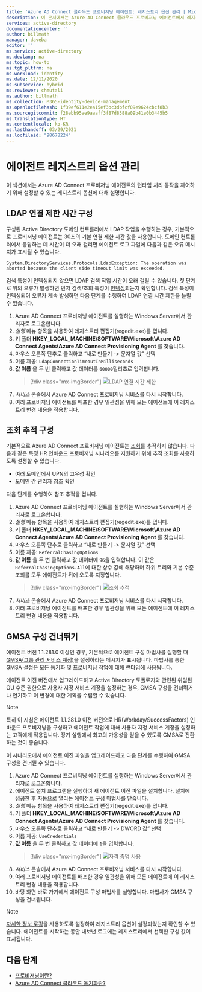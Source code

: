 ```yaml
---
title: 'Azure AD Connect 클라우드 프로비저닝 에이전트: 레지스트리 옵션 관리 | Microsoft Docs'
description: 이 문서에서는 Azure AD Connect 클라우드 프로비저닝 에이전트에서 레지스트리 옵션을 관리하는 방법을 설명합니다.
services: active-directory
documentationcenter: ''
author: billmath
manager: daveba
editor: ''
ms.service: active-directory
ms.devlang: na
ms.topic: how-to
ms.tgt_pltfrm: na
ms.workload: identity
ms.date: 12/11/2020
ms.subservice: hybrid
ms.reviewer: chmutali
ms.author: billmath
ms.collection: M365-identity-device-management
ms.openlocfilehash: 1f39ef611e2ea15ef3bc3dbfcf09e9624cbcf8b3
ms.sourcegitcommit: f28ebb95ae9aaaff3f87d8388a09b41e0b3445b5
ms.translationtype: HT
ms.contentlocale: ko-KR
ms.lasthandoff: 03/29/2021
ms.locfileid: "98678224"
---
```

# <a name="manage-agent-registry-options"></a>에이전트 레지스트리 옵션 관리

이 섹션에서는 Azure AD Connect 프로비저닝 에이전트의 런타임 처리 동작을 제어하기 위해 설정할 수 있는 레지스트리 옵션에 대해 설명합니다. 

## <a name="configure-ldap-connection-timeout"></a>LDAP 연결 제한 시간 구성
구성된 Active Directory 도메인 컨트롤러에서 LDAP 작업을 수행하는 경우, 기본적으로 프로비저닝 에이전트는 30초의 기본 연결 제한 시간 값을 사용합니다. 도메인 컨트롤러에서 응답하는 데 시간이 더 오래 걸리면 에이전트 로그 파일에 다음과 같은 오류 메시지가 표시될 수 있습니다. 

`
System.DirectoryServices.Protocols.LdapException: The operation was aborted because the client side timeout limit was exceeded.
`

검색 특성이 인덱싱되지 않으면 LDAP 검색 작업 시간이 오래 걸릴 수 있습니다. 첫 단계로 위의 오류가 발생하면 먼저 검색/조회 특성이 [인덱싱](/windows/win32/ad/indexed-attributes)되는지 확인합니다. 검색 특성이 인덱싱되어 오류가 계속 발생하면 다음 단계를 수행하여 LDAP 연결 시간 제한을 늘릴 수 있습니다. 

1. Azure AD Connect 프로비저닝 에이전트를 실행하는 Windows Server에서 관리자로 로그온합니다.
1. *실행* 메뉴 항목을 사용하여 레지스트리 편집기(regedit.exe)를 엽니다. 
1. 키 폴더 **HKEY_LOCAL_MACHINE\SOFTWARE\Microsoft\Azure AD Connect Agents\Azure AD Connect Provisioning Agent** 를 찾습니다.
1. 마우스 오른쪽 단추로 클릭하고 “새로 만들기 -> 문자열 값” 선택
1. 이름 제공: `LdapConnectionTimeoutInMilliseconds`
1. **값 이름** 을 두 번 클릭하고 값 데이터를 `60000`밀리초로 입력합니다.
    > [!div class="mx-imgBorder"]
    > ![LDAP 연결 시간 제한](media/how-to-manage-registry-options/ldap-connection-timeout.png)
1. *서비스* 콘솔에서 Azure AD Connect 프로비저닝 서비스를 다시 시작합니다.
1. 여러 프로비저닝 에이전트를 배포한 경우 일관성을 위해 모든 에이전트에 이 레지스트리 변경 내용을 적용합니다. 

## <a name="configure-referral-chasing"></a>조회 추적 구성
기본적으로 Azure AD Connect 프로비저닝 에이전트는 [조회](/windows/win32/ad/referrals)를 추적하지 않습니다. 다음과 같은 특정 HR 인바운드 프로비저닝 시나리오를 지원하기 위해 추적 조회를 사용하도록 설정할 수 있습니다. 
* 여러 도메인에서 UPN의 고유성 확인
* 도메인 간 관리자 참조 확인

다음 단계를 수행하여 참조 추적을 켭니다.

1. Azure AD Connect 프로비저닝 에이전트를 실행하는 Windows Server에서 관리자로 로그온합니다.
1. *실행* 메뉴 항목을 사용하여 레지스트리 편집기(regedit.exe)를 엽니다. 
1. 키 폴더 **HKEY_LOCAL_MACHINE\SOFTWARE\Microsoft\Azure AD Connect Agents\Azure AD Connect Provisioning Agent** 를 찾습니다.
1. 마우스 오른쪽 단추로 클릭하고 “새로 만들기 -> 문자열 값” 선택
1. 이름 제공: `ReferralChasingOptions`
1. **값 이름** 을 두 번 클릭하고 값 데이터에 `96`을 입력합니다. 이 값은 `ReferralChasingOptions.All`에 대한 상수 값에 해당하며 하위 트리와 기본 수준 조회를 모두 에이전트가 뒤에 오도록 지정합니다. 
    > [!div class="mx-imgBorder"]
    > ![조회 추적](media/how-to-manage-registry-options/referral-chasing.png)
1. *서비스* 콘솔에서 Azure AD Connect 프로비저닝 서비스를 다시 시작합니다.
1. 여러 프로비저닝 에이전트를 배포한 경우 일관성을 위해 모든 에이전트에 이 레지스트리 변경 내용을 적용합니다.

## <a name="skip-gmsa-configuration"></a>GMSA 구성 건너뛰기
에이전트 버전 1.1.281.0 이상인 경우, 기본적으로 에이전트 구성 마법사를 실행할 때 [GMSA(그룹 관리 서비스 계정)](/windows-server/security/group-managed-service-accounts/group-managed-service-accounts-overview)을 설정하라는 메시지가 표시됩니다. 마법사를 통한 GMSA 설정은 모든 동기화 및 프로비저닝 작업에 대해 런타임에 사용됩니다. 

에이전트 이전 버전에서 업그레이드하고 Active Directory 토폴로지와 관련된 위임된 OU 수준 권한으로 사용자 지정 서비스 계정을 설정하는 경우, GMSA 구성을 건너뛰거나 연기하고 이 변경에 대한 계획을 수립할 수 있습니다. 

> [!NOTE]
> 특히 이 지침은 에이전트 1.1.281.0 이전 버전으로 HR(Workday/SuccessFactors) 인바운드 프로비저닝을 구성하고 에이전트 작업에 대해 사용자 지정 서비스 계정을 설정하는 고객에게 적용됩니다. 장기 실행에서 최고의 가용성을 얻을 수 있도록 GMSA로 전환하는 것이 좋습니다.  

이 시나리오에서 에이전트 이진 파일을 업그레이드하고 다음 단계를 수행하여 GMSA 구성을 건너뛸 수 있습니다. 

1. Azure AD Connect 프로비저닝 에이전트를 실행하는 Windows Server에서 관리자로 로그온합니다.
1. 에이전트 설치 프로그램을 실행하여 새 에이전트 이진 파일을 설치합니다. 설치에 성공한 후 자동으로 열리는 에이전트 구성 마법사를 닫습니다. 
1. *실행* 메뉴 항목을 사용하여 레지스트리 편집기(regedit.exe)를 엽니다. 
1. 키 폴더 **HKEY_LOCAL_MACHINE\SOFTWARE\Microsoft\Azure AD Connect Agents\Azure AD Connect Provisioning Agent** 를 찾습니다.
1. 마우스 오른쪽 단추로 클릭하고 “새로 만들기 -> DWORD 값” 선택
1. 이름 제공: `UseCredentials`
1. **값 이름** 을 두 번 클릭하고 값 데이터에 `1`을 입력합니다.  
    > [!div class="mx-imgBorder"]
    > ![자격 증명 사용](media/how-to-manage-registry-options/use-credentials.png)
1. *서비스* 콘솔에서 Azure AD Connect 프로비저닝 서비스를 다시 시작합니다.
1. 여러 프로비저닝 에이전트를 배포한 경우 일관성을 위해 모든 에이전트에 이 레지스트리 변경 내용을 적용합니다.
1. 바탕 화면 바로 가기에서 에이전트 구성 마법사를 실행합니다. 마법사가 GMSA 구성을 건너뜁니다. 


> [!NOTE]
> [자세한 정보 로깅](how-to-troubleshoot.md#log-files)을 사용하도록 설정하여 레지스트리 옵션이 설정되었는지 확인할 수 있습니다. 에이전트를 시작하는 동안 내보낸 로그에는 레지스트리에서 선택한 구성 값이 표시됩니다. 

## <a name="next-steps"></a>다음 단계 

- [프로비저닝이란?](what-is-provisioning.md)
- [Azure AD Connect 클라우드 동기화란?](what-is-cloud-sync.md)

